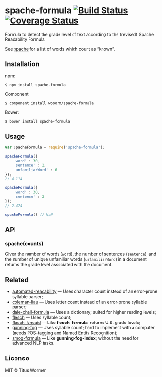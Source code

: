 # spache-formula [![Build Status](https://travis-ci.org/wooorm/spache-formula.svg?branch=master)](https://travis-ci.org/wooorm/spache-formula) [![Coverage Status](https://img.shields.io/coveralls/wooorm/spache-formula.svg)](https://coveralls.io/r/wooorm/spache-formula?branch=master)

Formula to detect the grade level of text according to the (revised) Spache Readability Formula.

See [spache](https://github.com/wooorm/spache) for a list of words which count as “known”.

## Installation

npm:
```sh
$ npm install spache-formula
```

Component:
```sh
$ component install wooorm/spache-formula
```

Bower:
```sh
$ bower install spache-formula
```

## Usage

```js
var spacheFormula = require('spache-formula');

spacheFormula({
    'word' : 30,
    'sentence' : 2,
    'unfamiliarWord' : 6
});
// 4.114

spacheFormula({
    'word' : 30,
    'sentence' : 2
});
// 2.474

spacheFormula() // NaN
```

## API

### spache(counts)

Given the number of words (`word`), the number of sentences (`sentence`), and the number of unique unfamiliar words (`unfamiliarWord`) in a document, returns the grade level associated with the document.

## Related

- [automated-readability](https://github.com/wooorm/automated-readability) — Uses character count instead of an error-prone syllable parser;
- [coleman-liau](https://github.com/wooorm/coleman-liau) — Uses letter count instead of an error-prone syllable parser;
- [dale-chall-formula](https://github.com/wooorm/dale-chall-formula) — Uses a dictionary; suited for higher reading levels;
- [flesch](https://github.com/wooorm/flesch) — Uses syllable count;
- [flesch-kincaid](https://github.com/wooorm/flesch-kincaid) — Like **flesch-formula**; returns U.S. grade levels;
- [gunning-fog](https://github.com/wooorm/gunning-fog) — Uses syllable count; hard to implement with a computer (needs POS-tagging and Named Entity Recognition);
- [smog-formula](https://github.com/wooorm/smog-formula) — Like **gunning-fog-index**; without the need for advanced NLP tasks.

## License

MIT © Titus Wormer
